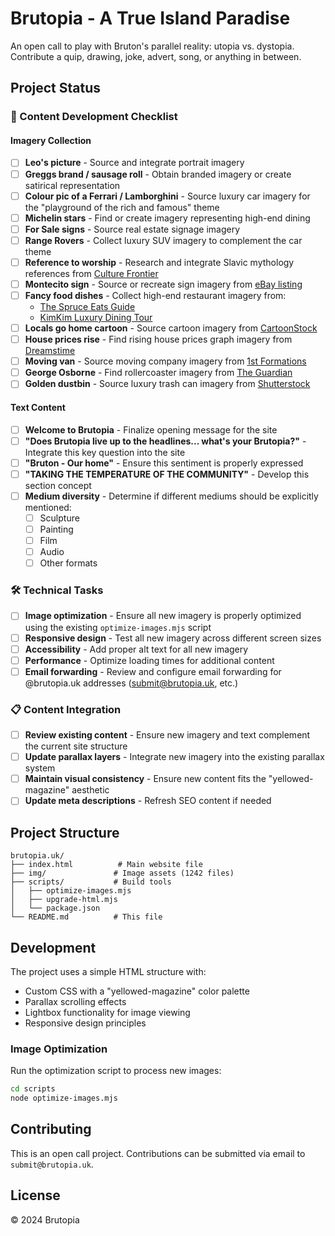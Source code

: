 # Brutopia - A True Island Paradise

An open call to play with Bruton's parallel reality: utopia vs. dystopia. Contribute a quip, drawing, joke, advert, song, or anything in between.

## Project Status

### 🎯 Content Development Checklist

#### Imagery Collection
- [ ] **Leo's picture** - Source and integrate portrait imagery
- [ ] **Greggs brand / sausage roll** - Obtain branded imagery or create satirical representation
- [ ] **Colour pic of a Ferrari / Lamborghini** - Source luxury car imagery for the "playground of the rich and famous" theme
- [ ] **Michelin stars** - Find or create imagery representing high-end dining
- [ ] **For Sale signs** - Source real estate signage imagery
- [ ] **Range Rovers** - Collect luxury SUV imagery to complement the car theme
- [ ] **Reference to worship** - Research and integrate Slavic mythology references from [Culture Frontier](https://www.culturefrontier.com/slavic-mythology/)
- [ ] **Montecito sign** - Source or recreate sign imagery from [eBay listing](https://www.ebay.co.uk/itm/156385163508)
- [ ] **Fancy food dishes** - Collect high-end restaurant imagery from:
  - [The Spruce Eats Guide](https://www.thespruceeats.com/ultimate-guide-to-making-fancy-restaurant-dishes-at-home-5095895)
  - [KimKim Luxury Dining Tour](https://www.kimkim.com/c/luxury-nature-fine-dining-tour-australia-10-days)
- [ ] **Locals go home cartoon** - Source cartoon imagery from [CartoonStock](https://www.cartoonstock.com/cartoon?searchID=CS252315)
- [ ] **House prices rise** - Find rising house prices graph imagery from [Dreamstime](https://www.dreamstime.com/stock-photos-house-prices-going-up-illustrated-graph-image27543453)
- [ ] **Moving van** - Source moving company imagery from [1st Formations](https://www.1stformations.co.uk/blog/move-company-from-another-country-to-the-uk/)
- [ ] **George Osborne** - Find rollercoaster imagery from [The Guardian](https://www.theguardian.com/commentisfree/picture/2015/mar/22/george-osborne-rollercoaster-riddell)
- [ ] **Golden dustbin** - Source luxury trash can imagery from [Shutterstock](https://www.shutterstock.com/image-illustration/gold-trash-can-58111018)

#### Text Content
- [ ] **Welcome to Brutopia** - Finalize opening message for the site
- [ ] **"Does Brutopia live up to the headlines... what's your Brutopia?"** - Integrate this key question into the site
- [ ] **"Bruton - Our home"** - Ensure this sentiment is properly expressed
- [ ] **"TAKING THE TEMPERATURE OF THE COMMUNITY"** - Develop this section concept
- [ ] **Medium diversity** - Determine if different mediums should be explicitly mentioned:
  - [ ] Sculpture
  - [ ] Painting
  - [ ] Film
  - [ ] Audio
  - [ ] Other formats

### 🛠️ Technical Tasks
- [ ] **Image optimization** - Ensure all new imagery is properly optimized using the existing `optimize-images.mjs` script
- [ ] **Responsive design** - Test all new imagery across different screen sizes
- [ ] **Accessibility** - Add proper alt text for all new imagery
- [ ] **Performance** - Optimize loading times for additional content
- [ ] **Email forwarding** - Review and configure email forwarding for @brutopia.uk addresses (submit@brutopia.uk, etc.)

### 📋 Content Integration
- [ ] **Review existing content** - Ensure new imagery and text complement the current site structure
- [ ] **Update parallax layers** - Integrate new imagery into the existing parallax system
- [ ] **Maintain visual consistency** - Ensure new content fits the "yellowed-magazine" aesthetic
- [ ] **Update meta descriptions** - Refresh SEO content if needed

## Project Structure

```
brutopia.uk/
├── index.html          # Main website file
├── img/               # Image assets (1242 files)
├── scripts/           # Build tools
│   ├── optimize-images.mjs
│   ├── upgrade-html.mjs
│   └── package.json
└── README.md          # This file
```

## Development

The project uses a simple HTML structure with:
- Custom CSS with a "yellowed-magazine" color palette
- Parallax scrolling effects
- Lightbox functionality for image viewing
- Responsive design principles

### Image Optimization
Run the optimization script to process new images:
```bash
cd scripts
node optimize-images.mjs
```

## Contributing

This is an open call project. Contributions can be submitted via email to `submit@brutopia.uk`.

## License

© 2024 Brutopia
